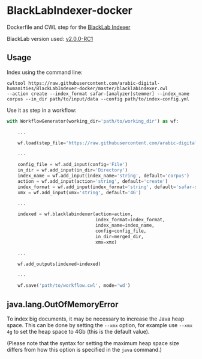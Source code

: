 # BlackLabIndexer-docker
Dockerfile and CWL step for the [BlackLab Indexer](http://inl.github.io/BlackLab/)

BlackLab version used: [v2.0.0-RC1](https://github.com/INL/BlackLab/tree/v2.0.0-RC1)

## Usage

Index using the command line:

```
cwltool https://raw.githubusercontent.com/arabic-digital-humanities/BlackLabIndexer-docker/master/blacklabindexer.cwl
--action create --index_format safar-[analyzer|stemmer] --index_name corpus --in_dir path/to/input/data --config path/to/index-config.yml
```

Use it as step in a workflow:

```python
with WorkflowGenerator(working_dir='path/to/working_dir') as wf:

    ...

    wf.load(step_file='https://raw.githubusercontent.com/arabic-digital-humanities/BlackLabIndexer-docker/master/blacklabindexer.cwl')

    ...

    config_file = wf.add_input(config='File')
    in_dir = wf.add_input(in_dir='Directory')
    index_name = wf.add_input(index_name='string', default='corpus')
    action = wf.add_input(action='string', default='create')
    index_format = wf.add_input(index_format='string', default='safar-stemmer')
    xmx = wf.add_input(xmx='string', default='4G')

    ...

    indexed = wf.blacklabindexer(action=action,
                                 index_format=index_format,
                                 index_name=index_name,
                                 config=config_file,
                                 in_dir=merged_dir,
                                 xmx=xmx)

    ...

    wf.add_outputs(indexed=indexed)

    ...

    wf.save('path/to/workflow.cwl', mode='wd')
```

## java.lang.OutOfMemoryError

To index big documents, it may be necessary to increase the Java heap space. This can be done by setting the `--xmx` option, for example use `--xmx 4g` to set the heap space to 4Gb (this is the default value).

(Please note that the syntax for setting the maximum heap space size differs from how this option is specified in the `java` command.)
